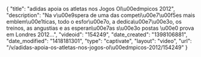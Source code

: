 {
    "title": "adidas apoia os atletas nos Jogos Ol\u00edmpicos 2012",
    "description": "Na v\u00e9spera de uma das competi\u00e7\u00f5es mais emblem\u00e1ticas, todo o esfor\u00e7o, a dedica\u00e7\u00e3o, os treinos, as angustias e as esperan\u00e7as s\u00e3o postas \u00e0 prova em Londres 2012...",
    "videoid": "154249",
    "date_created": "1398106881",
    "date_modified": "1418181301",
    "type": "captivate",
    "layout": "video",
    "url": "\/v\/adidas-apoia-os-atletas-nos-jogos-ol\u00edmpicos-2012\/154249"
}